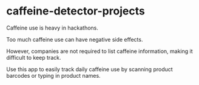 # caffeine-detector-projects

Caffeine use is heavy in hackathons. 

Too much caffeine use can have negative side effects. 

However, companies are not required to list caffeine information, making it difficult to keep track.

Use this app to easily track daily caffeine use by scanning product barcodes or typing in product names.
